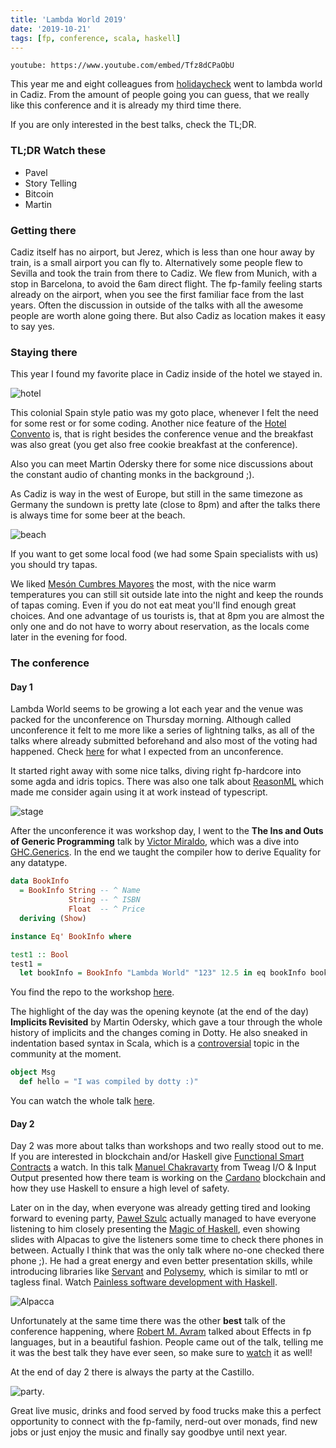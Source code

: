 ```yaml
---
title: 'Lambda World 2019'
date: '2019-10-21'
tags: [fp, conference, scala, haskell]
---
```


`youtube: https://www.youtube.com/embed/Tfz8dCPaObU`

This year me and eight colleagues from [holidaycheck](https://github.com/holidaycheck) went to lambda world in Cadiz.
From the amount of people going you can guess, that we really like this conference and it is already my third time there.

If you are only interested in the best talks, check the TL;DR.

### TL;DR Watch these

* Pavel
* Story Telling
* Bitcoin
* Martin

### Getting there

Cadiz itself has no airport, but Jerez, which is less than one hour away by train, is a small airport you can fly to. Alternatively some people flew to Sevilla and took the train from there to Cadiz.
We flew from Munich, with a stop in Barcelona, to avoid the 6am direct flight. The fp-family feeling starts already on the airport, when you see the first familiar face from the last years.
Often the discussion in outside of the talks with all the awesome people are worth alone going there. But also Cadiz as location makes it easy to say yes.

### Staying there

This year I found my favorite place in Cadiz inside of the hotel we stayed in.

![hotel](./media/hotel.JPG)

This colonial Spain style patio was my goto place, whenever I felt the need for some rest or for some coding. Another nice feature of the
[Hotel Convento](https://www.holidaycheck.de/hi/hotel-boutique-convento-cadiz/d5a48c7c-7080-3e85-bb9e-db08fbf4d718) is, that is right besides the conference venue and the breakfast was also great (you get also free cookie breakfast at the conference).

Also you can meet Martin Odersky there for some nice discussions about the constant audio of chanting monks in the background ;).

As Cadiz is way in the west of Europe, but still in the same timezone as Germany the sundown is pretty late (close to 8pm) and after the talks there is always time for some beer at the beach.

![beach](./media/beach.jpg)

If you want to get some local food (we had some Spain specialists with us) you should try tapas. 

We liked [Mesón Cumbres Mayores](https://www.google.com/maps/place/Mes%C3%B3n+Cumbres+Mayores/@36.5358926,-6.2990559,17z/data=!4m5!3m4!1s0x0:0x478ff094f70cefd1!8m2!3d36.5358926!4d-6.2968672?hl=en-DE) the most, with the nice warm temperatures you can still sit outside late into the night and keep the rounds of tapas coming. Even if you do not eat meat you'll find enough great choices. And one advantage of us tourists is, that at 8pm you are almost the only one and do not have to worry about reservation, as the locals come later in the evening for food.

### The conference

#### Day 1

Lambda World seems to be growing a lot each year and the venue was packed for the unconference on Thursday morning.
Although called unconference it felt to me more like a series of lightning talks, as all of the talks where already submitted beforehand and also most of the voting had happened. Check [here](https://en.wikipedia.org/wiki/Unconference) for what I expected from an unconference.

It started right away with some nice talks, diving right fp-hardcore into some agda and idris topics. There was also one talk about [ReasonML](https://reasonml.github.io/) which made me consider again using it at work instead of typescript.

![stage](./media/stage.jpg)

After the unconference it was workshop day, I went to the **The Ins and Outs of Generic Programming** talk by [Victor Miraldo](https://victorcmiraldo.github.io/), which was a dive into [GHC.Generics](https://wiki.haskell.org/GHC.Generics). In the end we taught the compiler how to derive Equality for any datatype.

```haskell
data BookInfo
  = BookInfo String -- ^ Name
             String -- ^ ISBN
             Float  -- ^ Price
  deriving (Show)

instance Eq' BookInfo where

test1 :: Bool
test1 =
  let bookInfo = BookInfo "Lambda World" "123" 12.5 in eq bookInfo bookInfo
```

You find the repo to the workshop [here](https://github.com/VictorCMiraldo/lw2019-generics-workshop).

The highlight of the day was the opening keynote (at the end of the day) **Implicits Revisited** by Martin Odersky, which gave a tour through the whole history of implicits and the changes coming in Dotty.
He also sneaked in indentation based syntax in Scala, which is a [controversial](https://github.com/lampepfl/dotty/issues/2491) topic in the community at the moment.

```scala
object Msg 
  def hello = "I was compiled by dotty :)"
```

You can watch the whole talk [here](TODO).

#### Day 2

Day 2 was more about talks than workshops and two really stood out to me.
If you are interested in blockchain and/or Haskell give [Functional Smart Contracts](TODO) a watch. In this talk [Manuel Chakravarty](https://twitter.com/TacticalGrace) from Tweag I/O & Input Output presented how there team is working on the [Cardano](https://www.cardano.org/en/home/) blockchain and how they use Haskell to ensure a high level of safety.

Later on in the day, when everyone was already getting tired and looking forward to evening party, [Paweł Szulc](https://twitter.com/rabbitonweb) actually managed to have everyone listening to him closely presenting the [Magic of Haskell](TODO), even showing slides with Alpacas to give the listeners some time to check there phones in between. Actually I think that was the only talk where no-one checked there phone ;).
He had a great energy and even better presentation skills, while introducing libraries like [Servant](https://www.servant.dev/) and [Polysemy](https://github.com/polysemy-research/polysemy), which is similar to mtl or tagless final.
Watch [Painless software development with Haskell](TODO).

![Alpacca](./media/schulz.jpg)

Unfortunately at the same time there was the other **best** talk of the conference happening, where [Robert M. Avram](https://twitter.com/amrobert11) talked about Effects in fp languages, but in a beautiful fashion.
People came out of the talk, telling me it was the best talk they have ever seen, so make sure to [watch](TODO) it as well!


At the end of day 2 there is always the party at the Castillo.

![party](./media/party.jpg).

Great live music, drinks and food served by food trucks make this a perfect opportunity to connect with the fp-family, nerd-out over monads, find new jobs or just enjoy the music and finally say goodbye until next year.

